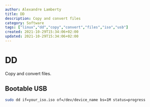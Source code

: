 ```yaml
---
author: Alexandre Lamberty
title: DD
description: Copy and convert files
category: Software
tags: ["linux","dd","copy","convert","files","iso","usb"]
created: 2021-10-29T15:34:06+02:00
updated: 2021-10-29T15:34:06+02:00
---
```

# DD

Copy and convert files.

## Bootable USB 

```bash
sudo dd if=your_iso.iso of=/dev/device_name bs=1M status=progress
```
